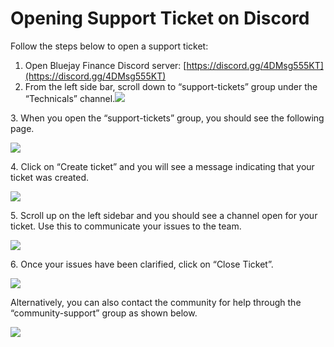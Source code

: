 # Opening Support Ticket on Discord

Follow the steps below to open a support ticket:

1. Open Bluejay Finance Discord server: [https://discord.gg/4DMsg555KT](https://discord.gg/4DMsg555KT)
2. From the left side bar, scroll down to “support-tickets” group under the “Technicals” channel.![](../../.gitbook/assets/ticket\_1.png)

3\. When you open the “support-tickets” group, you should see the following page.

![](../../.gitbook/assets/ticket\_2.png)

4\. Click on “Create ticket” and you will see a message indicating that your ticket was created.

![](../../.gitbook/assets/ticket\_4.png)

5\. Scroll up on the left sidebar and you should see a channel open for your ticket. Use this to communicate your issues to the team.

![](../../.gitbook/assets/ticket\_5.png)

6\. Once your issues have been clarified, click on “Close Ticket”.

![](../../.gitbook/assets/ticket\_6.png)

Alternatively, you can also contact the community for help through the “community-support” group as shown below.

![](../../.gitbook/assets/ticket\_7.png)
